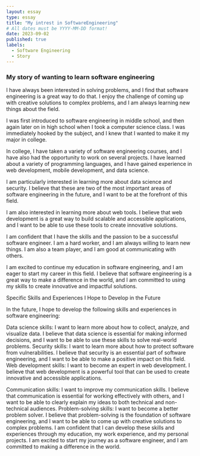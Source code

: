 ```yaml
---
layout: essay
type: essay
title: "My intrest in SoftwareEngineering"
# All dates must be YYYY-MM-DD format!
date: 2023-09-02
published: true
labels:
  - Software Engineering
  - Story
---
```

### My story of wanting to learn software engineering

I have always been interested in solving problems, and I find that software engineering is a great way to do that. I enjoy the challenge of coming up with creative solutions to complex problems, and I am always learning new things about the field.

I was first introduced to software engineering in middle school, and then again later on in high school when I took a computer science class. I was immediately hooked by the subject, and I knew that I wanted to make it my major in college.

In college, I have taken a variety of software engineering courses, and I have also had the opportunity to work on several projects. I have learned about a variety of programming languages, and I have gained experience in web development, mobile development, and data science.

I am particularly interested in learning more about data science and security. I believe that these are two of the most important areas of software engineering in the future, and I want to be at the forefront of this field.

I am also interested in learning more about web tools. I believe that web development is a great way to build scalable and accessible applications, and I want to be able to use these tools to create innovative solutions.

I am confident that I have the skills and the passion to be a successful software engineer. I am a hard worker, and I am always willing to learn new things. I am also a team player, and I am good at communicating with others.

I am excited to continue my education in software engineering, and I am eager to start my career in this field. I believe that software engineering is a great way to make a difference in the world, and I am committed to using my skills to create innovative and impactful solutions.

Specific Skills and Experiences I Hope to Develop in the Future

In the future, I hope to develop the following skills and experiences in software engineering:

Data science skills: I want to learn more about how to collect, analyze, and visualize data. I believe that data science is essential for making informed decisions, and I want to be able to use these skills to solve real-world problems.
Security skills: I want to learn more about how to protect software from vulnerabilities. I believe that security is an essential part of software engineering, and I want to be able to make a positive impact on this field.
Web development skills: I want to become an expert in web development. I believe that web development is a powerful tool that can be used to create innovative and accessible applications.

Communication skills: I want to improve my communication skills. I believe that communication is essential for working effectively with others, and I want to be able to clearly explain my ideas to both technical and non-technical audiences.
Problem-solving skills: I want to become a better problem solver. I believe that problem-solving is the foundation of software engineering, and I want to be able to come up with creative solutions to complex problems.
I am confident that I can develop these skills and experiences through my education, my work experience, and my personal projects. I am excited to start my journey as a software engineer, and I am committed to making a difference in the world.




